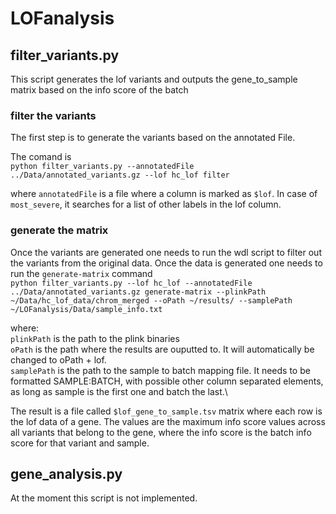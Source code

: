 # LOFanalysis

## filter_variants.py

This script generates the lof variants and outputs the gene_to_sample matrix based on the info score of the batch

### filter the variants
The first step is to generate the variants based on the annotated File.

The comand is \
`python filter_variants.py --annotatedFile ../Data/annotated_variants.gz --lof hc_lof filter`

where `annotatedFile` is a file where a column is marked as `$lof`. In case of `most_severe`, it searches for a list of other labels in the lof column.

### generate the matrix
Once the variants are generated one needs to run the wdl script to filter out the variants from the original data. Once the data is generated one needs to run the `generate-matrix` command\
`python filter_variants.py --lof hc_lof --annotatedFile ../Data/annotated_variants.gz generate-matrix --plinkPath ~/Data/hc_lof_data/chrom_merged --oPath ~/results/ --samplePath ~/LOFanalysis/Data/sample_info.txt`

where:\
`plinkPath` is the path to the plink binaries\
`oPath` is the path where the results are ouputted to. It will automatically be changed to oPath + lof.\
`samplePath` is the path to the sample to batch mapping file. It needs to be formatted SAMPLE:BATCH, with possible other column separated elements, as long as sample is the first one and batch the last.\

The result is a file called `$lof_gene_to_sample.tsv` matrix where each row is the lof data of a gene. The values are the maximum info score values across all variants that belong to the gene, where the info score is the batch info score for that variant and sample.

## gene_analysis.py

At the moment this script is not implemented.